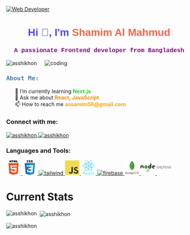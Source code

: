 [![Web Developer](https://i.ibb.co.com/17SY76Q/profile.jpg)](https://www.linkedin.com/in/asshikhon/)
<h1 align="center" style="font-family: 'Comic Sans MS', cursive, sans-serif; color: #4c4cff;">Hi 👋, I'm <span style="color: #ff6347;">Shamim Al Mahmud</span></h1>
<h3 align="center" style="font-family: 'Courier New', Courier, monospace; color: #8b008b;">A passionate Frontend developer from Bangladesh</h3>

<img align="right" alt="coding" width="400" src="https://i.pinimg.com/originals/ec/c3/88/ecc3882e29654a291f8824494979145b.gif">

<p align="left"> 
  <img src="https://komarev.com/ghpvc/?username=asshikhon&label=Profile%20views&color=0e75b6&style=flat" alt="asshikhon" /> 
</p>

<h3 style="font-family: 'Lucida Console', Monaco, monospace; color: #4682b4;">About Me:</h3>
<ul style="list-style-type: none;">
  <li>🌱 I’m currently learning <strong style="color: #32cd32;">Next.js</strong></li>
  <li>💬 Ask me about <strong style="color: #ff8c00;">React, JavaScript</strong></li>
  <li>📫 How to reach me <strong style="color: #ffa500;">assamim56@gmail.com</strong></li>
</ul>

<h3 align="left">Connect with me:</h3>
<p align="left">
  <a href="https://linkedin.com/in/asshikhon" target="blank">
    <img align="center" src="https://raw.githubusercontent.com/rahuldkjain/github-profile-readme-generator/master/src/images/icons/Social/linked-in-alt.svg" alt="asshikhon" height="30" width="40" />
  </a>
  <a href="https://fb.com/asshikhon" target="blank">
    <img align="center" src="https://raw.githubusercontent.com/rahuldkjain/github-profile-readme-generator/master/src/images/icons/Social/facebook.svg" alt="asshikhon" height="30" width="40" />
  </a>
</p>

<h3 align="left">Languages and Tools:</h3>
<p align="left"> 
  <a href="https://www.w3.org/html/" target="_blank" rel="noreferrer"> 
    <img src="https://raw.githubusercontent.com/devicons/devicon/master/icons/html5/html5-original-wordmark.svg" alt="html5" width="40" height="40"/> 
  </a> 
  <a href="https://www.w3schools.com/css/" target="_blank" rel="noreferrer"> 
    <img src="https://raw.githubusercontent.com/devicons/devicon/master/icons/css3/css3-original-wordmark.svg" alt="css3" width="40" height="40"/> 
  </a> 
  <a href="https://tailwindcss.com/" target="_blank" rel="noreferrer"> 
    <img src="https://www.vectorlogo.zone/logos/tailwindcss/tailwindcss-icon.svg" alt="tailwind" width="40" height="40"/> 
  </a> 
  <a href="https://developer.mozilla.org/en-US/docs/Web/JavaScript" target="_blank" rel="noreferrer"> 
    <img src="https://raw.githubusercontent.com/devicons/devicon/master/icons/javascript/javascript-original.svg" alt="javascript" width="40" height="40"/> 
  </a> 
  <a href="https://reactjs.org/" target="_blank" rel="noreferrer"> 
    <img src="https://raw.githubusercontent.com/devicons/devicon/master/icons/react/react-original-wordmark.svg" alt="react" width="40" height="40"/> 
  </a> 
  <a href="https://firebase.google.com/" target="_blank" rel="noreferrer"> 
    <img src="https://www.vectorlogo.zone/logos/firebase/firebase-icon.svg" alt="firebase" width="40" height="40"/> 
  </a> 
  <a href="https://www.mongodb.com/" target="_blank" rel="noreferrer"> 
    <img src="https://raw.githubusercontent.com/devicons/devicon/master/icons/mongodb/mongodb-original-wordmark.svg" alt="mongodb" width="40" height="40"/> 
  </a> 
  <a href="https://nodejs.org" target="_blank" rel="noreferrer"> 
    <img src="https://raw.githubusercontent.com/devicons/devicon/master/icons/nodejs/nodejs-original-wordmark.svg" alt="nodejs" width="40" height="40"/> 
  </a> 
  <a href="https://expressjs.com" target="_blank" rel="noreferrer"> 
    <img src="https://raw.githubusercontent.com/devicons/devicon/master/icons/express/express-original-wordmark.svg" alt="express" width="40" height="40"/> 
  </a> 
</p>

# Current Stats

<p>
  <img align="left" src="https://github-readme-stats.vercel.app/api/top-langs?username=asshikhon&show_icons=true&locale=en&layout=compact&theme=radical" alt="asshikhon" />
</p>

<p>&nbsp;
  <img align="center" src="https://github-readme-stats.vercel.app/api?username=asshikhon&show_icons=true&locale=en&theme=radical" alt="asshikhon" />
</p>

<p>
  <img align="center" src="https://github-readme-streak-stats.herokuapp.com/?user=asshikhon&theme=radical" alt="asshikhon" />
</p>
